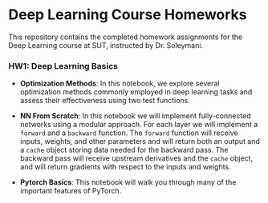 # Deep Learning Course Homeworks

This repository contains the completed homework assignments for the Deep Learning course at SUT, instructed by Dr. Soleymani.


### HW1: Deep Learning Basics
- **Optimization Methods**: 
In this notebook, we explore several optimization methods commonly employed in deep learning tasks and assess their effectiveness using two test functions.

- **NN From Scratch**:
In this notebook we will implement fully-connected networks using a modular approach. For each layer we will implement a `forward` and a `backward` function. The `forward` function will receive inputs, weights, and other parameters and will return both an output and a `cache` object storing data needed for the backward pass. The backward pass will receive upstream derivatives and the `cache` object, and will return gradients with respect to the inputs and weights.

- **Pytorch Basics**:
This notebook will walk you through many of the important features of PyTorch.